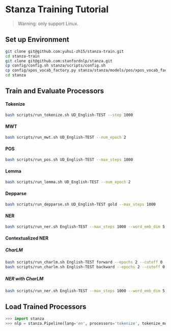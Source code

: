 # Stanza Training Tutorial

> Warning: only support Linux.

## Set up Environment

```sh
git clone git@github.com:yuhui-zh15/stanza-train.git
cd stanza-train
git clone git@github.com:stanfordnlp/stanza.git
cp config/config.sh stanza/scripts/config.sh
cp config/xpos_vocab_factory.py stanza/stanza/models/pos/xpos_vocab_factory.py
cd stanza
```

## Train and Evaluate Processors

#### Tokenize

```sh
bash scripts/run_tokenize.sh UD_English-TEST --step 1000
```

#### MWT

```sh
bash scripts/run_mwt.sh UD_English-TEST --num_epoch 2
```

#### POS

```sh
bash scripts/run_pos.sh UD_English-TEST --max_steps 1000
```

#### Lemma

```sh
bash scripts/run_lemma.sh UD_English-TEST --num_epoch 2
```

#### Depparse

```sh
bash scripts/run_depparse.sh UD_English-TEST gold --max_steps 1000
```

#### NER

```sh
bash scripts/run_ner.sh English-TEST --max_steps 1000 --word_emb_dim 5
```

#### Contextualized NER 

##### CharLM

```sh
bash scripts/run_charlm.sh English-TEST forward --epochs 2 --cutoff 0 --batch_size 2
bash scripts/run_charlm.sh English-TEST backward --epochs 2 --cutoff 0 --batch_size 2
```

##### NER with CharLM

```sh
bash scripts/run_ner.sh English-TEST --max_steps 1000 --word_emb_dim 5 --charlm --charlm_shorthand en_test --char_hidden_dim 1024
```

## Load Trained Processors

```python
>>> import stanza
>>> nlp = stanza.Pipeline(lang='en', processors='tokenize', tokenize_model_path='saved_models/tokenize/en_test_tokenizer.pt')
```



